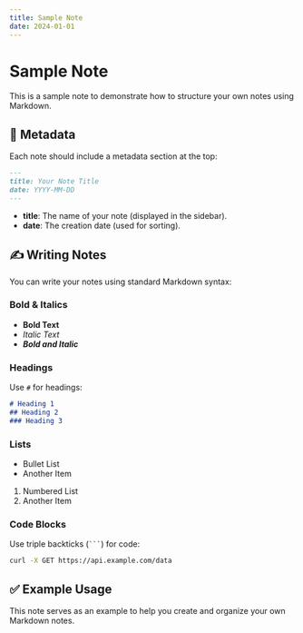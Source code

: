 ```yaml
---
title: Sample Note
date: 2024-01-01
---
```


# Sample Note

This is a sample note to demonstrate how to structure your own notes using Markdown.

## 📌 Metadata
Each note should include a metadata section at the top:
```md
---
title: Your Note Title
date: YYYY-MM-DD
---
```
- **title**: The name of your note (displayed in the sidebar).
- **date**: The creation date (used for sorting).

## ✍️ Writing Notes
You can write your notes using standard Markdown syntax:

### **Bold & Italics**
- **Bold Text**
- *Italic Text*
- ***Bold and Italic***

### **Headings**
Use `#` for headings:
```md
# Heading 1
## Heading 2
### Heading 3
```
### **Lists**
- Bullet List
- Another Item

1. Numbered List
2. Another Item

### **Code Blocks**
Use triple backticks (` ``` `) for code:
```sh
curl -X GET https://api.example.com/data
```

## ✅ Example Usage
This note serves as an example to help you create and organize your own Markdown notes.
